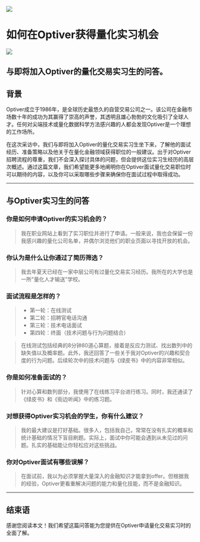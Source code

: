 ![](https://fastly.jsdelivr.net/gh/bucketio/img11@main/2024/10/21/1729466068183-23134fce-3131-4262-b18c-f378d71af4f6.gif)

# 如何在Optiver获得量化实习机会
![](https://fastly.jsdelivr.net/gh/bucketio/img9@main/2024/10/20/1729465031968-b3c8959e-1d37-4b8a-91b1-b0b0dfe25143.png)

## 与即将加入Optiver的量化交易实习生的问答。

## 背景

Optiver成立于1986年，是全球历史最悠久的自营交易公司之一。该公司在金融市场数十年的成功为其赢得了崇高的声誉，其透明且雄心勃勃的文化吸引了全球人才。任何对尖端技术或量化数据科学方法感兴趣的人都会发现Optiver是一个理想的工作场所。

在这次采访中，我们与即将加入Optiver的量化交易实习生坐下来，了解他的面试经历、准备策略以及他关于在量化金融领域获得职位的一般建议。出于对Optiver招聘流程的尊重，我们不会深入探讨具体的问题，但会提供这位实习生经历的高层次概述。通过这篇文章，我们希望能更多地阐明你在Optiver面试量化交易职位时可以期待的内容，以及你可以采取哪些步骤来确保你在面试过程中取得成功。

* * *

## 与Optiver实习生的问答

### 你是如何申请Optiver的实习机会的？

> 我在职业网站上看到了实习职位并进行了申请。一般来说，我也会保留一份我感兴趣的量化公司名单，并偶尔浏览他们的职业页面以寻找开放的机会。

### 你认为是什么让你通过了简历筛选？

> 我去年夏天已经在一家中层公司有过量化交易实习经历。我所在的大学也是一所"量化人才输送"学校。
### 面试流程是怎样的？

> - 第一轮：在线测试
> - 第二轮：招聘官电话沟通
> - 第三轮：技术电话面试
> - 第四轮：终面（技术问题与行为问题结合）

> 在线测试包括经典的8分钟80道心算题，接着是反应力测试、找出数列中的缺失值以及概率题。此外，我还回答了一些关于我对Optiver的兴趣和契合度的行为问题。后续轮次中的技术问题与《绿皮书》中的内容非常相似。

### 你是如何准备面试的？

> 针对心算和数列部分，我使用了在线练习平台进行练习。同时，我还通读了《绿皮书》和《街边听闻》中的练习题。

### 对想获得Optiver实习机会的学生，你有什么建议？

> 我的最大建议是打好基础。很多人，包括我自己，常常在没有扎实的概率和统计基础的情况下盲目刷题。实际上，面试中你可能会遇到从未见过的问题。扎实的基础能让你轻松应对这些挑战。

### 你对Optiver面试有哪些误解？

> 在面试前，我以为必须掌握大量深入的金融知识才能拿到offer。但根据我的经验，Optiver更看重解决问题的能力和量化技能，而不是金融知识。

* * *

## 结束语
感谢您阅读本文！我们希望这篇问答能为您提供在Optiver申请量化交易实习时的全面了解。 
